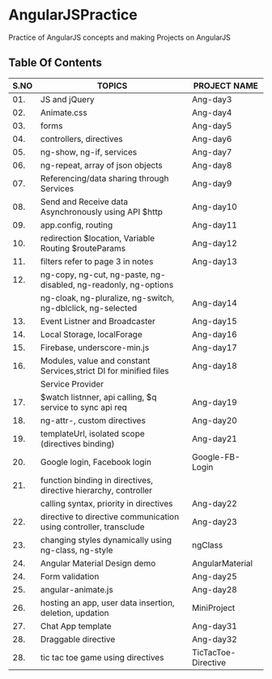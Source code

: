 # AngularJSPractice
Practice of AngularJS concepts and making Projects on AngularJS

## Table Of Contents

|S.NO|                               TOPICS                                 | PROJECT NAME       |
|----|----------------------------------------------------------------------|--------------------|
|01. |     JS and jQuery						                            |    Ang-day3        |
|02. |     Animate.css 						                                |     Ang-day4       |
|03. |     forms							                                |    Ang-day5        |
|04. |     controllers, directives					                        |    Ang-day6        |
|05. |     ng-show, ng-if, services				                            |    Ang-day7        |
|06. |     ng-repeat, array of json objects 			                    |    Ang-day8        |
|07. |     Referencing/data sharing through Services		                |    Ang-day9        |
|08. |     Send and Receive data Asynchronously using API $http             |    Ang-day10       |
|09. |     app.config, routing                                              |    Ang-day11       |
|10. |     redirection $location, Variable Routing $routeParams             |    Ang-day12       |
|11. |     filters refer to page 3 in notes                                 |    Ang-day13       |
|12. |     ng-copy, ng-cut, ng-paste, ng-disabled, ng-readonly, ng-options  |                    |
|    |     ng-cloak, ng-pluralize, ng-switch, ng-dblclick, ng-selected      |  Ang-day14         |
|13. |     Event Listner and Broadcaster                                    |  Ang-day15         |
|14. |     Local Storage, localForage                                       |  Ang-day16         |
|15. |     Firebase, underscore-min.js                                      |  Ang-day17         |
|16. |     Modules, value and constant Services,strict DI for minified files|  Ang-day18         |
|    |     Service Provider                                                 |                    |
|17. |     $watch listnner, api calling, $q service to sync api req         |  Ang-day19         |
|18. |     ng-attr-, custom directives                                      |  Ang-day20         |
|19. |     templateUrl, isolated scope (directives binding)                 |  Ang-day21         |
|20. |     Google login, Facebook login                                     |  Google-FB-Login   |
|21. |     function binding in directives, directive hierarchy, controller  |                    |
|    |     calling syntax, priority in directives                           |  Ang-day22         |
|22. |     directive to directive communication using controller, transclude|  Ang-day23         |
|23. |     changing styles dynamically using ng-class, ng-style             |  ngClass           |
|24. |     Angular Material Design demo                                     |  AngularMaterial   |
|24. |     Form validation                                                  |  Ang-day25         |
|25. |     angular-animate.js                                               |  Ang-day28         |
|26. |     hosting an app, user data insertion, deletion, updation          |  MiniProject       |
|27. |     Chat App template                                                |  Ang-day31         |
|28. |     Draggable directive                                              |  Ang-day32         |
|28. |     tic tac toe game using directives                                | TicTacToe-Directive|